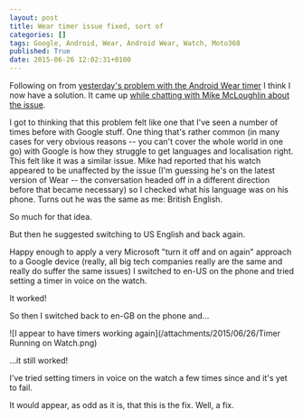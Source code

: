 ```yaml
---
layout: post
title: Wear timer issue fixed, sort of
categories: []
tags: Google, Android, Wear, Android Wear, Watch, Moto360
published: True
date: 2015-06-26 12:02:31+0100
---
```


Following on from
[yesterday's problem with the Android Wear timer](http://127.0.0.1:4000/2015/06/25/did-google-just-break-wear-timers.html)
I think I now have a solution. It came up
[while chatting with Mike McLoughlin about the issue](https://plus.google.com/+DavePearson/posts/RZujypG7EyF).

I got to thinking that this problem felt like one that I've seen a number of
times before with Google stuff. One thing that's rather common (in many cases
for very obvious reasons -- you can't cover the whole world in one go) with
Google is how they struggle to get languages and localisation right. This
felt like it was a similar issue. Mike had reported that his watch appeared
to be unaffected by the issue (I'm guessing he's on the latest version of
Wear -- the conversation headed off in a different direction before that
became necessary) so I checked what his language was on his phone. Turns out
he was the same as me: British English.

So much for that idea.

But then he suggested switching to US English and back again.

Happy enough to apply a very Microsoft "turn it off and on again" approach to
a Google device (really, all big tech companies really are the same and
really do suffer the same issues) I switched to en-US on the phone and tried
setting a timer in voice on the watch.

It worked!

So then I switched back to en-GB on the phone and...

![I appear to have timers working again](/attachments/2015/06/26/Timer Running on Watch.png)

...it still worked!

I've tried setting timers in voice on the watch a few times since and it's yet
to fail.

It would appear, as odd as it is, that this is the fix. Well, a fix.

[//]: # (2015-06-26-wear-timer-issue-fixed-sort-of.md ends here)
